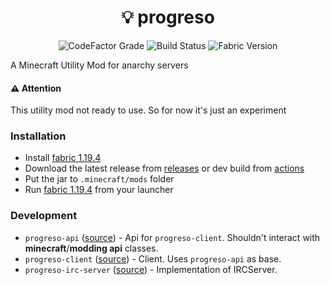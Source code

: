 <h1 align="center">💡 progreso</h1>

<div align="center">

![CodeFactor Grade](https://img.shields.io/codefactor/grade/github/ya-ilya/progreso?color=royalblue)
![Build Status](https://img.shields.io/github/actions/workflow/status/ya-ilya/progreso/build.yml?branch=main&logo=gradle)
![Fabric Version](https://img.shields.io/badge/Fabric-1.19.4-informational)

</div>

A Minecraft Utility Mod for anarchy servers

#### ⚠️ Attention

This utility mod not ready to use. So for now it's just an experiment

### Installation

- Install [fabric 1.19.4](https://fabricmc.net/use/installer/)
- Download the latest release from [releases](https://github.com/ya-ilya/progreso/releases) or dev build from [actions](https://github.com/ya-ilya/progreso/actions)
- Put the jar to `.minecraft/mods` folder
- Run [fabric 1.19.4]() from your launcher

### Development

- `progreso-api` ([source](https://github.com/ya-ilya/progreso/tree/main/progreso-api)) - Api for `progreso-client`. Shouldn't interact with **minecraft**/**modding api** classes.
- `progreso-client` ([source](https://github.com/ya-ilya/progreso/tree/main/progreso-client)) - Client. Uses `progreso-api` as base.
- `progreso-irc-server` ([source](https://github.com/ya-ilya/progreso/tree/main/progreso-irc-server)) - Implementation of IRCServer.